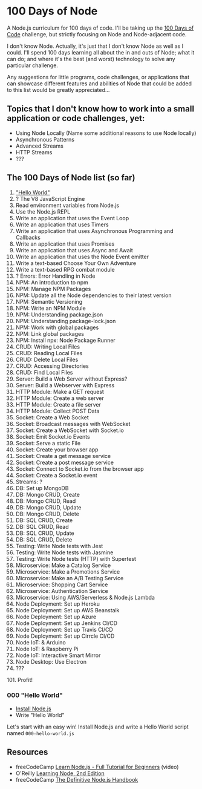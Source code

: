 # 100 Days of Node
A Node.js curriculum for 100 days of code. I'll be taking up the [100 Days of Code](https://www.100daysofcode.com/) challenge, but strictly focusing on Node and Node-adjacent code.

I don't know Node. Actually, it's just that I don't know Node as well as I could. I'll spend 100 days learning all about the in and outs of Node; what it can do; and where it's the best (and worst) technology to solve any particular challenge. 

Any suggestions for little programs, code challenges, or applications that can showcase different features and abilities of Node that could be added to this list would be greatly appreciated...

## Topics that I don't know how to work into a small application or code challenges, yet:
- Using Node Locally (Name some additional reasons to use Node locally)
- Asynchronous Patterns
- Advanced Streams
- HTTP Streams
- ???

## The 100 Days of Node list (so far)
1. ["Hello World"](#000-hello-world)
1. ? The V8 JavaScript Engine
1. Read environment variables from Node.js
1. Use the Node.js REPL
1. Write an application that uses the Event Loop
1. Write an application that uses Timers
1. Write an application that uses Asynchronous Programming and Callbacks
1. Write an application that uses Promises
1. Write an application that uses Async and Await
1. Write an application that uses the Node Event emitter
1. Write a text-based Choose Your Own Adventure
1. Write a text-based RPG combat module
1. ? Errors: Error Handling in Node
1. NPM: An introduction to npm
1. NPM: Manage NPM Packages
1. NPM: Update all the Node dependencies to their latest version
1. NPM: Semantic Versioning
1. NPM: Write an NPM Module
1. NPM: Understanding package.json
1. NPM: Understanding package-lock.json
1. NPM: Work with global packages
1. NPM: Link global packages
1. NPM: Install npx: Node Package Runner
1. CRUD: Writing Local Files
1. CRUD: Reading Local Files
1. CRUD: Delete Local Files
1. CRUD: Accessing Directories
1. CRUD: Find Local Files
1. Server: Build a Web Server without Express?
1. Server: Build a Webserver with Express
1. HTTP Module: Make a GET request
1. HTTP Module: Create a web server
1. HTTP Module: Create a file server
1. HTTP Module: Collect POST Data
1. Socket: Create a Web Socket
1. Socket: Broadcast messages with WebSocket
1. Socket: Create a WebSocket with Socket.io
1. Socket: Emit Socket.io Events
1. Socket: Serve a static File
1. Socket: Create your browser app
1. Socket: Create a get message service
1. Socket: Create a post message service
1. Socket: Connect to Socket.io from the browser app
1. Socket: Create a Socket.io event
1. Streams: ?
1. DB: Set up MongoDB
1. DB: Mongo CRUD, Create
1. DB: Mongo CRUD, Read
1. DB: Mongo CRUD, Update
1. DB: Mongo CRUD, Delete
1. DB: SQL CRUD, Create
1. DB: SQL CRUD, Read
1. DB: SQL CRUD, Update
1. DB: SQL CRUD, Delete
1. Testing: Write Node tests with Jest
1. Testing: Write Node tests with Jasmine
1. Testing: Write Node tests (HTTP) with Supertest
1. Microservice: Make a Catalog Service
1. Microservice: Make a Promotions Service
1. Microservice: Make an A/B Testing Service
1. Microservice: Shopping Cart Service
1. Microservice: Authentication Service
1. Microservice: Using AWS/Serverless & Node.js Lambda
1. Node Deployment: Set up Heroku
1. Node Deployment: Set up AWS Beanstalk
1. Node Deployment: Set up Azure
1. Node Deployment: Set up Jenkins CI/CD
1. Node Deployment: Set up Travis CI/CD
1. Node Deployment: Set up Cirrcle CI/CD
1. Node IoT: &amp; Arduino
1. Node IoT: &amp; Raspberry Pi
1. Node IoT: Interactive Smart Mirror
1. Node Desktop: Use Electron
1. ???

101\. Profit!

### 000 "Hello World"
- [Install Node.js](https://nodejs.org/en/download/)
- Write "Hello World"

Let's start with an easy win! Install Node.js and write a Hello World script named `000-hello-world.js`

## Resources
- freeCodeCamp [Learn Node.js - Full Tutorial for Beginners](https://www.youtube.com/watch?v=RLtyhwFtXQA) (video)
- O'Reilly [Learning Node, 2nd Edition](https://oreilly.com/library/view/learning-node-2nd/9781491943113/)
- freeCodeCamp [The Definitive Node.js Handbook](https://www.freecodecamp.org/news/node-js-handbook/)
